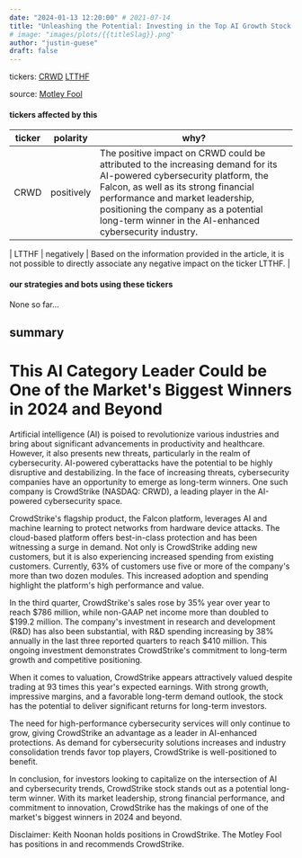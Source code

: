```yaml
---
date: "2024-01-13 12:20:00" # 2021-07-14
title: "Unleashing the Potential: Investing in the Top AI Growth Stock Set to Soar in 2024+"
# image: "images/plots/{{titleSlag}}.png"
author: "justin-guese"
draft: false
---
```

tickers: <a href='https://finance.yahoo.com/quote/CRWD' target='_blank'>CRWD</a> <a href='https://finance.yahoo.com/quote/LTTHF' target='_blank'>LTTHF</a>

source: <a href='https://www.fool.com/investing/2024/01/13/artificial-intelligence-ai-growth-stock-buy-2024/' target='_blank'>Motley Fool</a>

#### tickers affected by this

| ticker | polarity | why? |
|------------|------------|------------|
| CRWD | positively | The positive impact on CRWD could be attributed to the increasing demand for its AI-powered cybersecurity platform, the Falcon, as well as its strong financial performance and market leadership, positioning the company as a potential long-term winner in the AI-enhanced cybersecurity industry. |

| LTTHF | negatively | Based on the information provided in the article, it is not possible to directly associate any negative impact on the ticker LTTHF. |


#### our strategies and bots using these tickers

None so far...

## summary

# This AI Category Leader Could be One of the Market's Biggest Winners in 2024 and Beyond

Artificial intelligence (AI) is poised to revolutionize various industries and bring about significant advancements in productivity and healthcare. However, it also presents new threats, particularly in the realm of cybersecurity. AI-powered cyberattacks have the potential to be highly disruptive and destabilizing. In the face of increasing threats, cybersecurity companies have an opportunity to emerge as long-term winners. One such company is CrowdStrike (NASDAQ: CRWD), a leading player in the AI-powered cybersecurity space.

CrowdStrike's flagship product, the Falcon platform, leverages AI and machine learning to protect networks from hardware device attacks. The cloud-based platform offers best-in-class protection and has been witnessing a surge in demand. Not only is CrowdStrike adding new customers, but it is also experiencing increased spending from existing customers. Currently, 63% of customers use five or more of the company's more than two dozen modules. This increased adoption and spending highlight the platform's high performance and value.

In the third quarter, CrowdStrike's sales rose by 35% year over year to reach $786 million, while non-GAAP net income more than doubled to $199.2 million. The company's investment in research and development (R&D) has also been substantial, with R&D spending increasing by 38% annually in the last three reported quarters to reach $410 million. This ongoing investment demonstrates CrowdStrike's commitment to long-term growth and competitive positioning.

When it comes to valuation, CrowdStrike appears attractively valued despite trading at 93 times this year's expected earnings. With strong growth, impressive margins, and a favorable long-term demand outlook, the stock has the potential to deliver significant returns for long-term investors.

The need for high-performance cybersecurity services will only continue to grow, giving CrowdStrike an advantage as a leader in AI-enhanced protections. As demand for cybersecurity solutions increases and industry consolidation trends favor top players, CrowdStrike is well-positioned to benefit.

In conclusion, for investors looking to capitalize on the intersection of AI and cybersecurity trends, CrowdStrike stock stands out as a potential long-term winner. With its market leadership, strong financial performance, and commitment to innovation, CrowdStrike has the makings of one of the market's biggest winners in 2024 and beyond.

Disclaimer: Keith Noonan holds positions in CrowdStrike. The Motley Fool has positions in and recommends CrowdStrike.